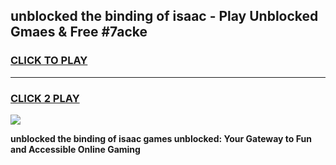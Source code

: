 
## unblocked the binding of isaac - Play Unblocked Gmaes & Free #7acke
<h3>
<a href="https://news.freeplayer.one?title=unblocked_the_binding_of_isaac&ref=24F">CLICK TO PLAY</a></h3>
<hr>

<h3>
<a href="https://news.freeplayer.one?title=unblocked_the_binding_of_isaac&ref=24F">CLICK 2 PLAY</a>
  
</h3>

<a href="https://news.freeplayer.one?title=unblocked_the_binding_of_isaac&ref=24F/"><img src="https://clearcache.store/games.png"></a>


**unblocked the binding of isaac games unblocked: Your Gateway to Fun and Accessible Online Gaming**
